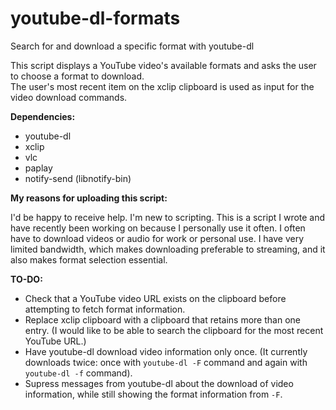 # youtube-dl-formats
Search for and download a specific format with youtube-dl

This script displays a YouTube video's available formats and asks the user to choose a format to download.</br>
The user's most recent item on the xclip clipboard is used as input for the video download commands.

**Dependencies:**

 - youtube-dl
 - xclip
 - vlc
 - paplay
 - notify-send (libnotify-bin)

**My reasons for uploading this script:**

I'd be happy to receive help. I'm new to scripting. This is a script I wrote and have recently been working on because I personally use it often. I often have to download videos or audio for work or personal use. I have very limited bandwidth, which makes downloading preferable to streaming, and it also makes format selection essential.

**TO-DO:**

 - Check that a YouTube video URL exists on the clipboard before attempting to fetch format information.
 - Replace xclip clipboard with a clipboard that retains more than one entry. (I would like to be able to search the clipboard for the most recent YouTube URL.)
 - Have youtube-dl download video information only once. (It currently downloads twice: once with `youtube-dl -F` command and again with `youtube-dl -f` command).
 - Supress messages from youtube-dl about the download of video information, while still showing the format information from `-F`.
